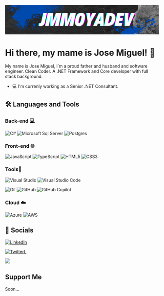 <img src="https://github.com/jmmoyadev/jmmoyadev/blob/main/img/jmmoyadev_gh_header_small.png" alt="banner that says jmmoyadev">



# Hi there, my mame is Jose Miguel! 👋

My name is Jose Miguel, I´m a proud father and husband and software engineer. Clean Coder. A .NET Framework and Core developer with full stack background.

- :computer: I'm currenly working as a Senior .NET Consultant.

<!--
**jmmoyadev/jmmoyadev** is a ✨ _special_ ✨ repository because its `README.md` (this file) appears on your GitHub profile.

Here are some ideas to get you started:

- 🔭 I’m currently working on ...
- 🌱 I’m currently learning ...
- 👯 I’m looking to collaborate on ...
- 🤔 I’m looking for help with ...
- 💬 Ask me about ...
- 📫 How to reach me: ...
- 😄 Pronouns: ...
- ⚡ Fun fact: ...
-->

## :hammer_and_wrench: Languages and Tools
<!--
<a href="https://dotnet.microsoft.com/" target="_blank" rel="noreferrer"><img src="/icons/icons8-.net-framework.svg" alt=".NET"/></a>
<a href="https://docs.microsoft.com/en-us/dotnet/csharp/" target="_blank" rel="noreferrer"><img src="/icons/icons8-c-sharp-logo.svg" alt="C#"/></a> 
<a href="https://developer.mozilla.org/en-US/docs/Web/JavaScript" target="_blank" rel="noreferrer"><img src="/icons/icons8-javascript.svg" alt="JavaScript"/></a> 
<a href="https://www.typescriptlang.org/" target="_blank" rel="noreferrer"><img src="/icons/icons8-typescript.svg" alt="TypeScript"/></a> 
<a href="https://developer.mozilla.org/en-US/docs/Glossary/HTML5" target="_blank" rel="noreferrer"><img src="/icons/icons8-html5.svg" alt="HTML5"/></a> 
<a href="https://nodejs.org/en/" target="_blank" rel="noreferrer"><img src="/icons/icons8-nodejs.svg" alt="NodeJS"/></a> 
<a href="https://azure.microsoft.com/" target="_blank" rel="noreferrer"><img src="/icons/icons8-azure.svg" alt="Azure"/></a> 
<a href="https://www.microsoft.com/es-es/sql-server/" target="_blank" rel="noreferrer"><img src="/icons/icons8-microsoft-sql-server.svg" alt="SQL Server"/></a> 
<a href="https://www.postgresql.org/" target="_blank" rel="noreferrer"><img src="/icons/icons8-postgresql.svg" alt="PostgreSQL"/></a> 
-->

### Back-end 💻 &nbsp;

![C#](https://img.shields.io/badge/c%23-7B1FA2.svg?style=for-the-badge&logo=csharp&logoColor=white)
![Microsoft Sql Server](https://img.shields.io/badge/-Sql%20Server-CC2927?style=for-the-badge&logo=microsoft-sql-server&logoColor=ffffff)
![Postgres](https://img.shields.io/badge/postgres-%23316192.svg?style=for-the-badge&logo=postgresql&logoColor=white)

### Front-end 🌐 

![JavaScript](https://img.shields.io/badge/javascript-%23323330.svg?style=for-the-badge&logo=javascript&logoColor=%23F7DF1E)
![TypeScript](https://shields.io/badge/TypeScript-3178C6?logo=TypeScript&logoColor=FFF&style=for-the-badge)
![HTML5](https://img.shields.io/badge/-HTML5-%23E44D27?style=for-the-badge&logo=html5&logoColor=ffffff)
![CSS3](https://img.shields.io/badge/-CSS3-%231572B6?style=for-the-badge&logo=css3)

### Tools🔧 &nbsp;

![Visual Studio](https://img.shields.io/badge/Visual%20Studio-5C2D91.svg?style=for-the-badge&logo=visual-studio&logoColor=white)
![Visual Studio Code](https://img.shields.io/badge/Visual%20Studio%20Code-0078d7.svg?style=for-the-badge&logo=visual-studio-code&logoColor=white)

![Git](https://img.shields.io/badge/git-%23F05033.svg?style=for-the-badge&logo=git&logoColor=white)
![GitHub](https://img.shields.io/badge/github-%23121011.svg?style=for-the-badge&logo=github&logoColor=white)
![GitHub Copilot](https://img.shields.io/badge/github_copilot-8957E5?style=for-the-badge&logo=github-copilot&logoColor=white)

### Cloud ☁️ &nbsp;

![Azure](https://img.shields.io/badge/azure-%230072C6.svg?style=for-the-badge&logo=microsoftazure&logoColor=white)
![AWS](https://img.shields.io/badge/AWS-%23FF9900.svg?style=for-the-badge&logo=amazon-aws&logoColor=white)


## 💬 Socials
[![LinkedIn](https://img.shields.io/badge/linkedin-%230077B5.svg?style=for-the-badge&logo=linkedin&logoColor=white)](https://www.linkedin.com/in/jmmoyadev)

[![TwitterL](https://img.shields.io/badge/Twitter-black?logo=twitter&style=for-the-badge)](https://twitter.com/jmmoyadev)

![](https://komarev.com/ghpvc/?username=jmmoyadev&style=for-the-badge)

## Support Me
Soon...



<!--[![jmmoyadev's GitHub stats](https://github-readme-stats.vercel.app/api?username=jmmoyadev)](https://github.com/jmmoyadev/github-readme-stats)-->

